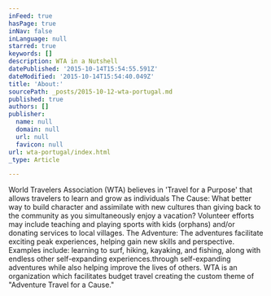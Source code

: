 ```yaml
---
inFeed: true
hasPage: true
inNav: false
inLanguage: null
starred: true
keywords: []
description: WTA in a Nutshell
datePublished: '2015-10-14T15:54:55.591Z'
dateModified: '2015-10-14T15:54:40.049Z'
title: 'About:'
sourcePath: _posts/2015-10-12-wta-portugal.md
published: true
authors: []
publisher:
  name: null
  domain: null
  url: null
  favicon: null
url: wta-portugal/index.html
_type: Article

---
```

World Travelers Association (WTA) believes in 'Travel for a Purpose' that allows travelers to learn and grow as individuals The Cause: What better way to build character and 
assimilate with new cultures than giving back to the community as you 
simultaneously enjoy a vacation? Volunteer efforts may include teaching 
and playing sports with kids (orphans) and/or donating services to local
villages. The 
Adventure: The adventures facilitate exciting peak experiences, helping 
gain new skills and perspective. Examples include: learning to surf, 
hiking, kayaking, and fishing, along with endless other self-expanding 
experiences.through
self-expanding adventures while also helping improve the lives of 
others. WTA is an organization which facilitates budget travel creating 
the custom theme of "Adventure Travel for a Cause."